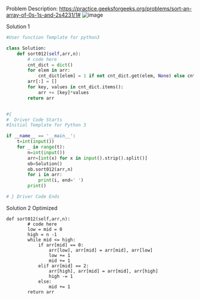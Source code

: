 Problem Description: https://practice.geeksforgeeks.org/problems/sort-an-array-of-0s-1s-and-2s4231/1#
![image](https://user-images.githubusercontent.com/11685096/158416283-12b3d29b-e64c-4fc1-8527-fa4d32aa85e5.png)

Solution 1
```python
#User function Template for python3

class Solution:
    def sort012(self,arr,n):
        # code here
        cnt_dict = dict()
        for elem in arr:
            cnt_dict[elem] = 1 if not cnt_dict.get(elem, None) else cnt_dict[elem] + 1
        arr[:] = []
        for key, values in cnt_dict.items():
            arr += [key]*values
        return arr


#{ 
#  Driver Code Starts
#Initial Template for Python 3

if __name__ == '__main__':
    t=int(input())
    for _ in range(t):
        n=int(input())
        arr=[int(x) for x in input().strip().split()]
        ob=Solution()
        ob.sort012(arr,n)
        for i in arr:
            print(i, end=' ')
        print()

# } Driver Code Ends
```

Solution 2
Optimized
```pyhon
def sort012(self,arr,n):
        # code here
        low = mid = 0
        high = n -1
        while mid <= high:
            if arr[mid] == 0:
                arr[low], arr[mid] = arr[mid], arr[low]
                low += 1
                mid += 1
            elif arr[mid] == 2:
                arr[high], arr[mid] = arr[mid], arr[high]
                high -= 1
            else:
                mid += 1
        return arr
```
